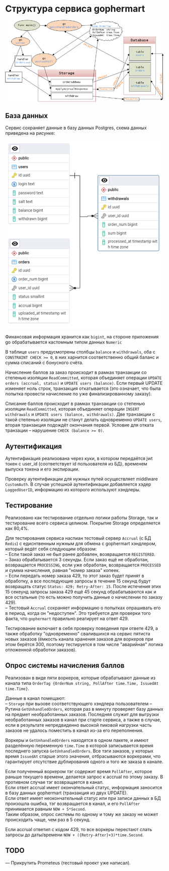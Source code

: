 # Структура сервиса gophermart 

![Scheme](https://raw.githubusercontent.com/SavchenkoIM/yapracticum-go-diploma-1/devbranch2/doc/schemeService.png)

## База данных

Сервис сохраняет данные в базу данных Postgres, схема данных приведена на рисунке:

![DB Scheme](https://raw.githubusercontent.com/SavchenkoIM/yapracticum-go-diploma-1/devbranch2/doc/schemeDB.png)

Финансовая информация хранится как `bigint`, на стороне приложения go обрабатывается кастомным типом данных `Numeric`

В таблице `users` предусмотрены столбцы `balance` и `withdrawals`, оба с `CONSTRAINT CHECK >= 0`, в них харнится соответственно общий баланс и сумма списаний с бонусного счёта.

Начисление баллов за заказ происходит в рамках транзакции со степенью изоляции `ReadCommitted`, которая объединяет операции `UPDATE orders (accrual, status)` и `UPDATE users (balance)`. Если первый UPDATE изменяет ноль строк, транзакция откатывается (это означает, что была попытка провести начисление по уже финализированному заказу).

Списание баллов происходит в рамках транзакции со степенью изоляции `ReadCommitted`, которая объединяет операции `INSERT withdrawals` и `UPDATE users (balance, withdrawals)`. Две транзакции с такой степенью изоляции не станут делать одновременно `UPDATE users`, вторая транзакция подождёт окончания первой. Условие для отката транзации – нарушение `CHECK (balance >= 0)`.

## Аутентификация

Аутентификация реализована через куки, в котором передаётся jwt токен с user_id (соответствует id пользователя из БД), временем выпуска токена и его экспирации.

Проверку аутентификации для нужных путей осуществляет middlware `CustomAuth`. В случае успешной аутентификации добавляется хэдер `LoggedUserID`, информацию из которого используют хэндлеры.

## Тестирование

Реализовано как тестирование отдельно логики работы Storage, так и тестирование всего сервиса целиком. Покрытие Storage определяется как 80,4%.

Для тестирования сервиса наспиан тестовый сервер `Accrual` (с БД `Redis`) с едиснтвенным нужным для обмена с gophermart хэндлером, который ведёт себя следующим образом:  
– Если такой заказ не был ранее добавлен, возвращается `REGISTERED`.  
– Заказ обрабатывается 3 секунды. Если заказ ещё не обработан, возвращается `PROCESSING`, если уже обработан, возвращается `PROCESSED` и сумма начисления, равная "номер заказа" копеек.  
– Если передать номер заказа 429, то этот заказ будет принят в обработку, а все последующие запросы в течение 15 секунд будут возвращать статус `Status: 429; Retry-After: 15`. После истечения этих 15 секеунд запросы заказа 429 ещё 45 секунд обрабатываются как и все остальные (то есть можно получить данные о начислении по заказу 429).  
– Тестовый `Accrual` сохраняет информацию о попытках опрашивать его в период, когда он "недоступен". Это требуется для проверки того факта, что `gophermart` правильно реагирует на ответ 429.

Тестирование включает в себя проверку поведения при ответе 429, а также обработку "одновременно" свалившихся на сервис пятиста новых заказов (ёмкость канала хранения заказов для воркеров при этом берётся 300, поэтому тестируется в том числе "аварийная" логика отложенной обработки заказов).

## Опрос системы начисления баллов

Реализован в виде пяти воркеров, которые обрабатывают данные из канала типа `OrderTag {OrderNum string, PollAfter time.Time, IssuedAt time.Time}`.

Данные в канал помещают:  
– `Storage` при вызове соответствующего хэндлера пользователем
– Рутина `GetUnhandledOrders`, которая раз в минуту проверяет базу данных на предмет необработанных заказов. Последняя служит для выгрузки необработанных заказов в канал при старте сервиса, а также в случае, если в результате непредвиденно высокой пиковой нагрузки часть заказов не удалось поместить в канал из-за его переполнения.

Воркеры и `GetUnhandledOrders` находятся в одном пакете, и имеют разделённую переменную `time.Time` в которой записывается время последнего запуска `GetUnhandledOrders`. Все тэги заказов, у которых время `IssuedAt` старше этого значения, отбрасываются воркерами, что гарантирует отсутствие дублирования одного и того же заказа в канале.  

Если полученный воркером тэг содержит время `PollAfter`, которое раньше текущего времени, делается запрос к accrual по этому заказу. В противном случае тэг возвращается в канал.  
Если ответ accrual имеет окончательный статус, информация заносится в базу данных gophermart (транзакция из двух UPDATE).  
Если ответ имеет неокончательный статус или при записи данных в БД произошла ошибка, тэг возвращается в канал, и его `PollAfter` принимается равным `NOW + 5*Second`.    
Таким образом, опрос системы по одному и тому же заказу не может происходить чаще, чем раз в 5 секунд.

Если accrual ответил с кодом 429, то все воркеры перестают слать запросы до даты/времени `NOW + ({Retry-After}+3)*time.Second`.

## TODO

— Прикрутить Prometeus (тестовый проект уже написал).


